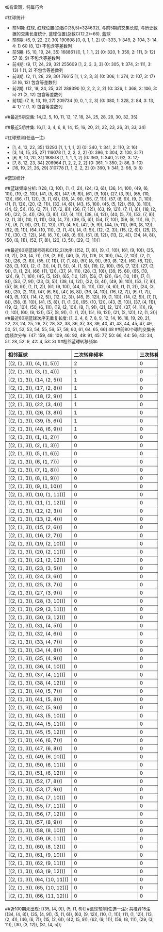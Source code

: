 <!-- 
.. title: 大乐透12100期(2012-08-27)数据分析报告
.. slug: dlott-12100-2012-08-27-report
.. date: 2012-08-28 08:00:00 UTC+08:00
.. tags: Lottery
.. link: 
.. description: 
.. type: text
-->

如有雷同，纯属巧合

<!-- TEASER_END-->

#红球统计

- 前N期: 红球, 红球位置(总数C(35,5)=324632), 与前5期的交集长度, 与历史数据的交集长度统计, 蓝球位置(总数C(12,2)=66), 蓝球
- 前6期: (6, 9, 22, 27, 30) 190608 [0, 0, 1, 1, 2] {0: 333, 1: 349, 2: 104, 3: 14, 4: 1} 60 (8, 12) 不包含等差数列
- 前5期: (5, 10, 19, 24, 35) 168861 [0, 1, 1, 1, 2] {0: 320, 1: 359, 2: 111, 3: 12} 57 (8, 9) 不包含等差数列
- 前4期: (9, 17, 24, 29, 32) 255609 [1, 2, 3, 3, 3] {0: 305, 1: 374, 2: 111, 3: 13} 1 (1, 2) 不包含等差数列
- 前3期: (2, 11, 28, 29, 30) 76615 [1, 1, 2, 3, 3] {0: 306, 1: 374, 2: 107, 3: 17} 51 (6, 12) 包含等差数列
- 前2期: (12, 18, 24, 25, 32) 288390 [0, 2, 2, 2, 2] {0: 326, 1: 368, 2: 106, 3: 5} 21 (2, 12) 包含等差数列
- 前1期: (7, 9, 13, 19, 27) 209734 [0, 0, 1, 2, 3] {0: 380, 1: 328, 2: 84, 3: 13, 4: 1} 2 (1, 3) 包含等差数列

##最近5期交集:
14,[2, 5, 10, 11, 12, 17, 18, 24, 25, 28, 29, 30, 32, 35]

##最近5期并集:
16,[1, 3, 4, 6, 8, 14, 15, 16, 20, 21, 22, 23, 26, 31, 33, 34]

#红球预测(任选一注)

- [1, 4, 13, 22, 35] 13293 [1, 1, 1, 1, 2] {0: 340, 1: 341, 2: 110, 3: 16}
- [3, 14, 15, 25, 27] 116078 [1, 2, 2, 2, 2] {0: 396, 1: 304, 2: 100, 3: 7}
- [6, 9, 10, 20, 31] 188518 [1, 1, 1, 1, 2] {0: 363, 1: 340, 2: 92, 3: 12}
- [7, 8, 12, 23, 34] 206964 [1, 2, 2, 2, 2] {0: 361, 1: 350, 2: 86, 3: 10}
- [16, 19, 21, 26, 29] 310778 [1, 1, 2, 2, 2] {0: 360, 1: 341, 2: 98, 3: 8}

#蓝球统计

##蓝球频率分析:
[(28, (3, 10)), (1, (1, 2)), (24, (3, 6)), (36, (4, 10)), (49, (6, 10)), (19, (2, 10)), (41, (5, 8)), (47, (6, 8)), (61, (9, 10)), (27, (3, 9)), (65, (10, 12)), (66, (11, 12)), (5, (1, 6)), (35, (4, 9)), (55, (7, 11)), (57, (8, 9)), (9, (1, 10)), (11, (1, 12)), (20, (2, 11)), (32, (4, 6)), (43, (5, 10)), (45, (5, 12)), (58, (8, 10)), (14, (2, 5)), (16, (2, 7)), (17, (2, 8)), (56, (7, 12)), (63, (9, 12)), (7, (1, 8)), (18, (2, 9)), (22, (3, 4)), (26, (3, 8)), (37, (4, 11)), (38, (4, 12)), (40, (5, 7)), (53, (7, 9)), (2, (1, 3)), (10, (1, 11)), (33, (4, 7)), (39, (5, 6)), (54, (7, 10)), (59, (8, 11)), (6, (1, 7)), (8, (1, 9)), (21, (2, 12)), (31, (4, 5)), (42, (5, 9)), (44, (5, 11)), (60, (8, 12)), (62, (9, 11)), (64, (10, 11)), (3, (1, 4)), (4, (1, 5)), (12, (2, 3)), (15, (2, 6)), (25, (3, 7)), (30, (3, 12)), (46, (6, 7)), (48, (6, 9)), (51, (6, 12)), (13, (2, 4)), (34, (4, 8)), (50, (6, 11)), (52, (7, 8)), (23, (3, 5)), (29, (3, 11))]

##最近80期蓝球号码和C(12,2)次序:
[(52, (7, 8)), (9, (1, 10)), (61, (9, 10)), (25, (3, 7)), (33, (4, 7)), (18, (2, 9)), (40, (5, 7)), (28, (3, 10)), (54, (7, 10)), (2, (1, 3)), (26, (3, 8)), (55, (7, 11)), (7, (1, 8)), (57, (8, 9)), (60, (8, 12)), (60, (8, 12)), (28, (3, 10)), (2, (1, 3)), (4, (1, 5)), (4, (1, 5)), (19, (2, 10)), (56, (7, 12)), (27, (3, 9)), (1, (1, 2)), (66, (11, 12)), (37, (4, 11)), (28, (3, 10)), (39, (5, 6)), (65, (10, 12)), (9, (1, 10)), (45, (5, 12)), (65, (10, 12)), (56, (7, 12)), (64, (10, 11)), (7, (1, 8)), (53, (7, 9)), (23, (3, 5)), (38, (4, 12)), (22, (3, 4)), (49, (6, 10)), (53, (7, 9)), (57, (8, 9)), (1, (1, 2)), (61, (9, 10)), (44, (5, 11)), (32, (4, 6)), (1, (1, 2)), (24, (3, 6)), (20, (2, 11)), (47, (6, 8)), (47, (6, 8)), (36, (4, 10)), (16, (2, 7)), (6, (1, 7)), (43, (5, 10)), (14, (2, 5)), (12, (2, 3)), (45, (5, 12)), (9, (1, 10)), (14, (2, 5)), (7, (1, 8)), (58, (8, 10)), (41, (5, 8)), (1, (1, 2)), (65, (10, 12)), (43, (5, 10)), (37, (4, 11)), (19, (2, 10)), (50, (6, 11)), (19, (2, 10)), (8, (1, 9)), (21, (2, 12)), (37, (4, 11)), (9, (1, 10)), (60, (8, 12)), (57, (8, 9)), (1, (1, 2)), (51, (6, 12)), (21, (2, 12)), (2, (1, 3))]
##最近80期蓝球次序无重复长度:
[1, 2, 4, 6, 7, 8, 9, 12, 14, 16, 18, 19, 20, 21, 22, 23, 24, 25, 26, 27, 28, 32, 33, 36, 37, 38, 39, 40, 41, 43, 44, 45, 47, 49, 50, 51, 52, 53, 54, 55, 56, 57, 58, 60, 61, 64, 65, 66] 48
##前80个球的交集长度频次分布:
{47: 159, 48: 109, 46: 92, 49: 91, 45: 77, 50: 66, 44: 56, 43: 34, 51: 28, 52: 9, 42: 4, 53: 3}
##相邻蓝球转移频率:
<table border="1" class="table table-striped dataframe">
  <thead>
    <tr style="text-align: left;">
      <th style="min-width: 200px;">相邻蓝球</th>
      <th style="min-width: 200px;">二次转移频率</th>
      <th style="min-width: 200px;">三次转移频率</th>
    </tr>
  </thead>
  <tbody>
    <tr>
      <td>    [(2, (1, 3)), (4, (1, 5))]</td>
      <td> 2</td>
      <td> 0</td>
    </tr>
    <tr>
      <td>    [(2, (1, 3)), (3, (1, 4))]</td>
      <td> 1</td>
      <td> 0</td>
    </tr>
    <tr>
      <td>   [(2, (1, 3)), (14, (2, 5))]</td>
      <td> 1</td>
      <td> 0</td>
    </tr>
    <tr>
      <td>   [(2, (1, 3)), (17, (2, 8))]</td>
      <td> 1</td>
      <td> 0</td>
    </tr>
    <tr>
      <td>   [(2, (1, 3)), (18, (2, 9))]</td>
      <td> 1</td>
      <td> 0</td>
    </tr>
    <tr>
      <td>   [(2, (1, 3)), (22, (3, 4))]</td>
      <td> 1</td>
      <td> 0</td>
    </tr>
    <tr>
      <td>   [(2, (1, 3)), (26, (3, 8))]</td>
      <td> 1</td>
      <td> 0</td>
    </tr>
    <tr>
      <td>   [(2, (1, 3)), (39, (5, 6))]</td>
      <td> 1</td>
      <td> 0</td>
    </tr>
    <tr>
      <td>   [(2, (1, 3)), (48, (6, 9))]</td>
      <td> 1</td>
      <td> 0</td>
    </tr>
    <tr>
      <td>    [(2, (1, 3)), (1, (1, 2))]</td>
      <td> 0</td>
      <td> 0</td>
    </tr>
    <tr>
      <td>    [(2, (1, 3)), (2, (1, 3))]</td>
      <td> 0</td>
      <td> 0</td>
    </tr>
    <tr>
      <td>    [(2, (1, 3)), (5, (1, 6))]</td>
      <td> 0</td>
      <td> 0</td>
    </tr>
    <tr>
      <td>    [(2, (1, 3)), (6, (1, 7))]</td>
      <td> 0</td>
      <td> 0</td>
    </tr>
    <tr>
      <td>    [(2, (1, 3)), (7, (1, 8))]</td>
      <td> 0</td>
      <td> 0</td>
    </tr>
    <tr>
      <td>    [(2, (1, 3)), (8, (1, 9))]</td>
      <td> 0</td>
      <td> 0</td>
    </tr>
    <tr>
      <td>   [(2, (1, 3)), (9, (1, 10))]</td>
      <td> 0</td>
      <td> 0</td>
    </tr>
    <tr>
      <td>  [(2, (1, 3)), (10, (1, 11))]</td>
      <td> 0</td>
      <td> 0</td>
    </tr>
    <tr>
      <td>  [(2, (1, 3)), (11, (1, 12))]</td>
      <td> 0</td>
      <td> 0</td>
    </tr>
    <tr>
      <td>   [(2, (1, 3)), (12, (2, 3))]</td>
      <td> 0</td>
      <td> 0</td>
    </tr>
    <tr>
      <td>   [(2, (1, 3)), (13, (2, 4))]</td>
      <td> 0</td>
      <td> 0</td>
    </tr>
    <tr>
      <td>   [(2, (1, 3)), (15, (2, 6))]</td>
      <td> 0</td>
      <td> 0</td>
    </tr>
    <tr>
      <td>   [(2, (1, 3)), (16, (2, 7))]</td>
      <td> 0</td>
      <td> 0</td>
    </tr>
    <tr>
      <td>  [(2, (1, 3)), (19, (2, 10))]</td>
      <td> 0</td>
      <td> 0</td>
    </tr>
    <tr>
      <td>  [(2, (1, 3)), (20, (2, 11))]</td>
      <td> 0</td>
      <td> 0</td>
    </tr>
    <tr>
      <td>  [(2, (1, 3)), (21, (2, 12))]</td>
      <td> 0</td>
      <td> 0</td>
    </tr>
    <tr>
      <td>   [(2, (1, 3)), (23, (3, 5))]</td>
      <td> 0</td>
      <td> 0</td>
    </tr>
    <tr>
      <td>   [(2, (1, 3)), (24, (3, 6))]</td>
      <td> 0</td>
      <td> 0</td>
    </tr>
    <tr>
      <td>   [(2, (1, 3)), (25, (3, 7))]</td>
      <td> 0</td>
      <td> 0</td>
    </tr>
    <tr>
      <td>   [(2, (1, 3)), (27, (3, 9))]</td>
      <td> 0</td>
      <td> 0</td>
    </tr>
    <tr>
      <td>  [(2, (1, 3)), (28, (3, 10))]</td>
      <td> 0</td>
      <td> 0</td>
    </tr>
    <tr>
      <td>  [(2, (1, 3)), (29, (3, 11))]</td>
      <td> 0</td>
      <td> 0</td>
    </tr>
    <tr>
      <td>  [(2, (1, 3)), (30, (3, 12))]</td>
      <td> 0</td>
      <td> 0</td>
    </tr>
    <tr>
      <td>   [(2, (1, 3)), (31, (4, 5))]</td>
      <td> 0</td>
      <td> 0</td>
    </tr>
    <tr>
      <td>   [(2, (1, 3)), (32, (4, 6))]</td>
      <td> 0</td>
      <td> 0</td>
    </tr>
    <tr>
      <td>   [(2, (1, 3)), (33, (4, 7))]</td>
      <td> 0</td>
      <td> 0</td>
    </tr>
    <tr>
      <td>   [(2, (1, 3)), (34, (4, 8))]</td>
      <td> 0</td>
      <td> 0</td>
    </tr>
    <tr>
      <td>   [(2, (1, 3)), (35, (4, 9))]</td>
      <td> 0</td>
      <td> 0</td>
    </tr>
    <tr>
      <td>  [(2, (1, 3)), (36, (4, 10))]</td>
      <td> 0</td>
      <td> 0</td>
    </tr>
    <tr>
      <td>  [(2, (1, 3)), (37, (4, 11))]</td>
      <td> 0</td>
      <td> 0</td>
    </tr>
    <tr>
      <td>  [(2, (1, 3)), (38, (4, 12))]</td>
      <td> 0</td>
      <td> 0</td>
    </tr>
    <tr>
      <td>   [(2, (1, 3)), (40, (5, 7))]</td>
      <td> 0</td>
      <td> 0</td>
    </tr>
    <tr>
      <td>   [(2, (1, 3)), (41, (5, 8))]</td>
      <td> 0</td>
      <td> 0</td>
    </tr>
    <tr>
      <td>   [(2, (1, 3)), (42, (5, 9))]</td>
      <td> 0</td>
      <td> 0</td>
    </tr>
    <tr>
      <td>  [(2, (1, 3)), (43, (5, 10))]</td>
      <td> 0</td>
      <td> 0</td>
    </tr>
    <tr>
      <td>  [(2, (1, 3)), (44, (5, 11))]</td>
      <td> 0</td>
      <td> 0</td>
    </tr>
    <tr>
      <td>  [(2, (1, 3)), (45, (5, 12))]</td>
      <td> 0</td>
      <td> 0</td>
    </tr>
    <tr>
      <td>   [(2, (1, 3)), (46, (6, 7))]</td>
      <td> 0</td>
      <td> 0</td>
    </tr>
    <tr>
      <td>   [(2, (1, 3)), (47, (6, 8))]</td>
      <td> 0</td>
      <td> 0</td>
    </tr>
    <tr>
      <td>  [(2, (1, 3)), (49, (6, 10))]</td>
      <td> 0</td>
      <td> 0</td>
    </tr>
    <tr>
      <td>  [(2, (1, 3)), (50, (6, 11))]</td>
      <td> 0</td>
      <td> 0</td>
    </tr>
    <tr>
      <td>  [(2, (1, 3)), (51, (6, 12))]</td>
      <td> 0</td>
      <td> 0</td>
    </tr>
    <tr>
      <td>   [(2, (1, 3)), (52, (7, 8))]</td>
      <td> 0</td>
      <td> 0</td>
    </tr>
    <tr>
      <td>   [(2, (1, 3)), (53, (7, 9))]</td>
      <td> 0</td>
      <td> 0</td>
    </tr>
    <tr>
      <td>  [(2, (1, 3)), (54, (7, 10))]</td>
      <td> 0</td>
      <td> 0</td>
    </tr>
    <tr>
      <td>  [(2, (1, 3)), (55, (7, 11))]</td>
      <td> 0</td>
      <td> 0</td>
    </tr>
    <tr>
      <td>  [(2, (1, 3)), (56, (7, 12))]</td>
      <td> 0</td>
      <td> 0</td>
    </tr>
    <tr>
      <td>   [(2, (1, 3)), (57, (8, 9))]</td>
      <td> 0</td>
      <td> 0</td>
    </tr>
    <tr>
      <td>  [(2, (1, 3)), (58, (8, 10))]</td>
      <td> 0</td>
      <td> 0</td>
    </tr>
    <tr>
      <td>  [(2, (1, 3)), (59, (8, 11))]</td>
      <td> 0</td>
      <td> 0</td>
    </tr>
    <tr>
      <td>  [(2, (1, 3)), (60, (8, 12))]</td>
      <td> 0</td>
      <td> 0</td>
    </tr>
    <tr>
      <td>  [(2, (1, 3)), (61, (9, 10))]</td>
      <td> 0</td>
      <td> 0</td>
    </tr>
    <tr>
      <td>  [(2, (1, 3)), (62, (9, 11))]</td>
      <td> 0</td>
      <td> 0</td>
    </tr>
    <tr>
      <td>  [(2, (1, 3)), (63, (9, 12))]</td>
      <td> 0</td>
      <td> 0</td>
    </tr>
    <tr>
      <td> [(2, (1, 3)), (64, (10, 11))]</td>
      <td> 0</td>
      <td> 0</td>
    </tr>
    <tr>
      <td> [(2, (1, 3)), (65, (10, 12))]</td>
      <td> 0</td>
      <td> 0</td>
    </tr>
    <tr>
      <td> [(2, (1, 3)), (66, (11, 12))]</td>
      <td> 0</td>
      <td> 0</td>
    </tr>
  </tbody>
</table>
##近100期未出现:
[(35, (4, 9)), (5, (1, 6))]
#蓝球预测(任选一注):
共推荐15注
[(34, (4, 8)), (35, (4, 9)), (5, (1, 6)), (63, (9, 12)), (10, (1, 11)), (11, (1, 12)), (13, (2, 4)), (46, (6, 7)), (15, (2, 6)), (42, (5, 9)), (62, (9, 11)), (59, (8, 11)), (29, (3, 11)), (30, (3, 12)), (31, (4, 5))]

